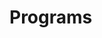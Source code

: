 # Programs






















































































































































































